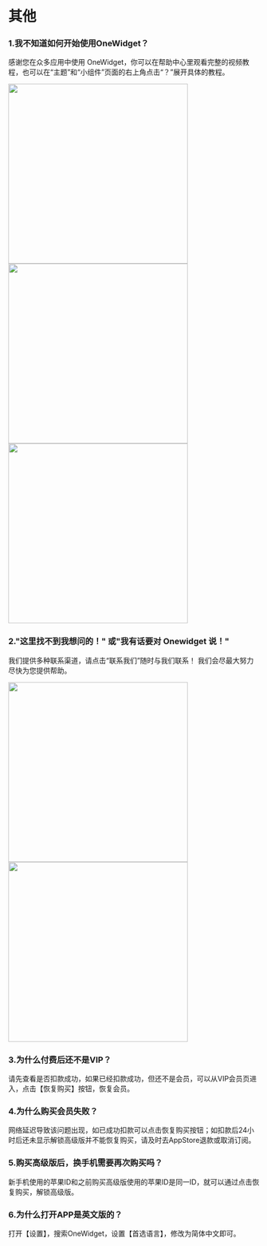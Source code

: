 # 其他

### 1.我不知道如何开始使用OneWidget？
感谢您在众多应用中使用 OneWidget，你可以在帮助中心里观看完整的视频教程，也可以在“主题”和“小组件”页面的右上角点击“？”展开具体的教程。

<img src="../OneWidget/img/01.png" width="360" />

<img src="../OneWidget/img/02.png" width="360" />

<img src="../OneWidget/img/03.png" width="360" />

### 2."这里找不到我想问的！" 或"我有话要对 Onewidget 说！"
我们提供多种联系渠道，请点击“联系我们”随时与我们联系！ 我们会尽最大努力尽快为您提供帮助。

<img src="../OneWidget/img/04.png" width="360" />

<img src="../OneWidget/img/05.png" width="360" />

### 3.为什么付费后还不是VIP？
请先查看是否扣款成功，如果已经扣款成功，但还不是会员，可以从VIP会员页进入，点击【恢复购买】按钮，恢复会员。

### 4.为什么购买会员失败？
网络延迟导致该问题出现，如已成功扣款可以点击恢复购买按钮；如扣款后24小时后还未显示解锁高级版并不能恢复购买，请及时去AppStore退款或取消订阅。

### 5.购买高级版后，换手机需要再次购买吗？
新手机使用的苹果ID和之前购买高级版使用的苹果ID是同一ID，就可以通过点击恢复购买，解锁高级版。

### 6.为什么打开APP是英文版的？
打开【设置】，搜索OneWidget，设置【首选语言】，修改为简体中文即可。